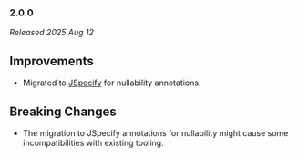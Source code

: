 ### 2.0.0

_Released 2025 Aug 12_

## Improvements

- Migrated to [JSpecify](https://jspecify.dev/) for nullability annotations.

## Breaking Changes

- The migration to JSpecify annotations for nullability might cause some
  incompatibilities with existing tooling.
